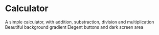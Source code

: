 # Calculator

A simple calculator, with addition, substraction, division and multiplication 
Beautiful background gradient
Elegent buttons and dark screen area
